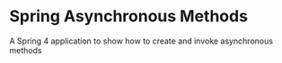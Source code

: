 # Spring Asynchronous Methods
A Spring 4 application to show how to create and invoke asynchronous methods

